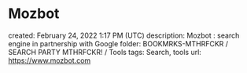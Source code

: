# Mozbot

created: February 24, 2022 1:17 PM (UTC)
description: Mozbot : search engine in partnership with Google
folder: BOOKMRKS-MTHRFCKR / SEARCH PARTY MTHRFCKR! / Tools
tags: Search, tools
url: https://www.mozbot.com